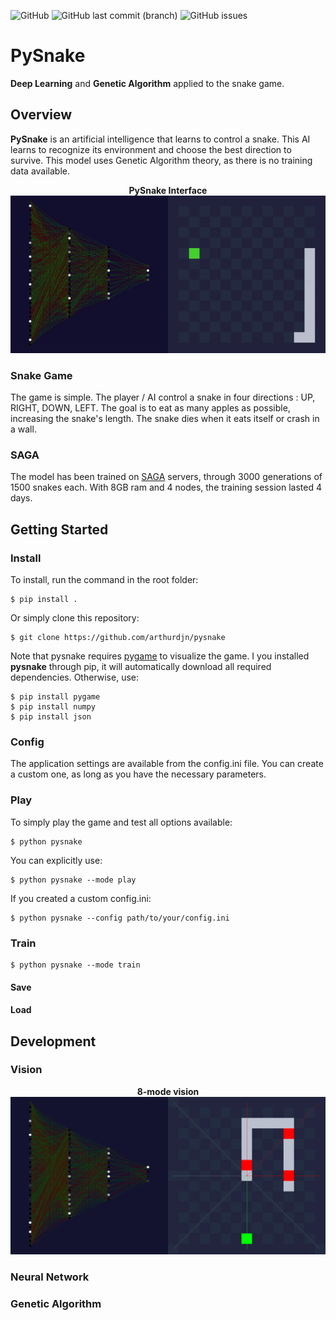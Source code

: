 ![GitHub](https://img.shields.io/github/license/arthurdjn/pysnake) ![GitHub last commit (branch)](https://img.shields.io/github/last-commit/arthurdjn/pysnake/master) ![GitHub issues](https://img.shields.io/github/issues/arthurdjn/pysnake) 


# PySnake

**Deep Learning** and **Genetic Algorithm** applied to the snake game.

## Overview

**PySnake** is an artificial intelligence that learns to control a snake. This AI learns to recognize its environment and choose the best direction to survive.
This model uses Genetic Algorithm theory, as there is no training data available.
<p align="center">
  <b>PySnake Interface</b><br>
  <img src="img/pysnake_ai.gif">
  <br>
</p>


### Snake Game

The game is simple. The player / AI control a snake in four directions : UP, RIGHT, DOWN, LEFT. The goal is to eat as many apples as possible, increasing the snake's length.
The snake dies when it eats itself or crash in a wall.

### SAGA

The model has been trained on [SAGA](https://documentation.sigma2.no/quick/saga.html) servers, through 3000 generations of 1500 snakes each. With 8GB ram and 4 nodes, the training session lasted 4 days.

## Getting Started

### Install

To install, run the command in the root folder:

```pycon
$ pip install .
```

Or simply clone this repository:

```
$ git clone https://github.com/arthurdjn/pysnake
```

Note that pysnake requires [pygame](https://www.pygame.org/news) to visualize the game.
I you installed **pysnake** through pip, it will automatically download all required dependencies. Otherwise, use:

```
$ pip install pygame
$ pip install numpy
$ pip install json
```

### Config

The application settings are available from the config.ini file. You can create a custom one, as long as you have the necessary parameters.
  

### Play

To simply play the game and test all options available:
```
$ python pysnake
```
You can explicitly use:
```
$ python pysnake --mode play
```

If you created a custom config.ini:
```
$ python pysnake --config path/to/your/config.ini
```


### Train

```
$ python pysnake --mode train
```

#### Save

#### Load

## Development

### Vision

<p align="center">
  <b>8-mode vision</b><br>
  <img src="img/pysnake_vision.png">
  <br>
</p>

### Neural Network

### Genetic Algorithm
